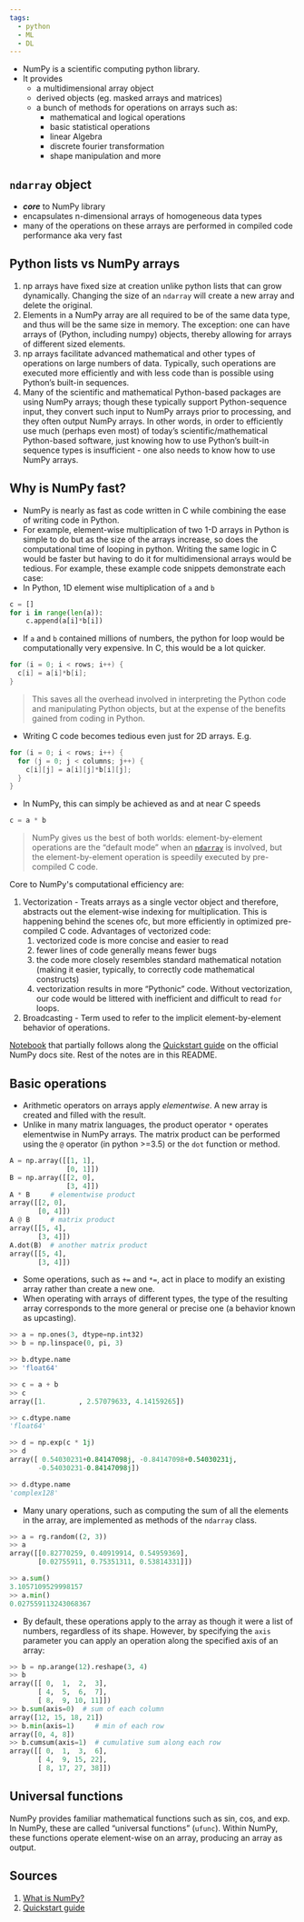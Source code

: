 ```yaml
---
tags:
  - python
  - ML
  - DL
---
```

- NumPy is a scientific computing python library. 
- It provides
	- a multidimensional array object
	- derived objects (eg. masked arrays and matrices)
	- a bunch of methods for operations on arrays such as:
		- mathematical and logical operations
		- basic statistical operations
		- linear Algebra
		- discrete fourier transformation
		- shape manipulation and more

## `ndarray` object 
- ***core*** to NumPy library
- encapsulates n-dimensional arrays of homogeneous data types 
- many of the operations on these arrays are performed in compiled code performance aka very fast 

## Python lists vs NumPy arrays
1. np arrays have fixed size at creation unlike python lists that can grow dynamically. Changing the size of an `ndarray` will create a new array and delete the original. 
2. Elements in a NumPy array are all required to be of the same data type, and thus will be the same size in memory. The exception: one can have arrays of (Python, including numpy) objects, thereby allowing for arrays of different sized elements.
3. np arrays facilitate advanced mathematical and other types of operations on large numbers of data. Typically, such operations are executed more efficiently and with less code than is possible using Python’s built-in sequences.
4. Many of the scientific and mathematical Python-based packages are using NumPy arrays; though these typically support Python-sequence input, they convert such input to NumPy arrays prior to processing, and they often output NumPy arrays. In other words, in order to efficiently use much (perhaps even most) of today’s scientific/mathematical Python-based software, just knowing how to use Python’s built-in sequence types is insufficient - one also needs to know how to use NumPy arrays.

## Why is NumPy fast?
- NumPy is nearly as fast as code written in C while combining the ease of writing code in Python. 
- For example, element-wise multiplication of two 1-D arrays in Python is simple to do but as the size of the arrays increase, so does the computational time of looping in python. Writing the same logic in C would be faster but having to do it for multidimensional arrays would be tedious. For example, these example code snippets demonstrate each case:
- In Python, 1D element wise multiplication of `a` and `b`
```python
c = []
for i in range(len(a)):
	c.append(a[i]*b[i])
```
- If `a` and `b` contained millions of numbers, the python for loop would be computationally very expensive. In C, this would be a lot quicker. 
```c
for (i = 0; i < rows; i++) {
  c[i] = a[i]*b[i];
}
```
>This saves all the overhead involved in interpreting the Python code and manipulating Python objects, but at the expense of the benefits gained from coding in Python.

- Writing C code becomes tedious even just for 2D arrays. E.g.
```C
for (i = 0; i < rows; i++) {
  for (j = 0; j < columns; j++) {
    c[i][j] = a[i][j]*b[i][j];
  }
}
```

- In NumPy, this can simply be achieved as and at near C speeds
```python
c = a * b
```
>NumPy gives us the best of both worlds: element-by-element operations are the “default mode” when an [`ndarray`](https://numpy.org/doc/stable/reference/generated/numpy.ndarray.html#numpy.ndarray "numpy.ndarray") is involved, but the element-by-element operation is speedily executed by pre-compiled C code.


Core to NumPy's computational efficiency are:
1. Vectorization - Treats arrays as a single vector object and therefore, abstracts out the element-wise indexing for multiplication. This is happening behind the scenes ofc, but more efficiently in optimized pre-compiled C code. Advantages of vectorized code:
	1. vectorized code is more concise and easier to read
	2. fewer lines of code generally means fewer bugs
	3. the code more closely resembles standard mathematical notation (making it easier, typically, to correctly code mathematical constructs)
	4. vectorization results in more “Pythonic” code. Without vectorization, our code would be littered with inefficient and difficult to read `for` loops.
2. Broadcasting - Term used to refer to the implicit element-by-element behavior of operations. 


[Notebook](https://github.com/Arshitha/numpy_notes/blob/main/quickstart.ipynb) that partially follows along the [Quickstart guide](https://numpy.org/doc/stable/user/quickstart.html) on the official NumPy docs site. Rest of the notes are in this README. 

## Basic operations
- Arithmetic operators on arrays apply _elementwise_. A new array is created and filled with the result.
- Unlike in many matrix languages, the product operator `*` operates elementwise in NumPy arrays. The matrix product can be performed using the `@` operator (in python >=3.5) or the `dot` function or method.
```python
A = np.array([[1, 1],
              [0, 1]])
B = np.array([[2, 0],
              [3, 4]])
A * B     # elementwise product
array([[2, 0],
       [0, 4]])
A @ B     # matrix product
array([[5, 4],
       [3, 4]])
A.dot(B)  # another matrix product
array([[5, 4],
       [3, 4]])
```
- Some operations, such as `+=` and `*=`, act in place to modify an existing array rather than create a new one.
- When operating with arrays of different types, the type of the resulting array corresponds to the more general or precise one (a behavior known as upcasting).
```python
>> a = np.ones(3, dtype=np.int32)
>> b = np.linspace(0, pi, 3)

>> b.dtype.name
>> 'float64'

>> c = a + b
>> c
array([1.        , 2.57079633, 4.14159265])

>> c.dtype.name
'float64'

>> d = np.exp(c * 1j)
>> d
array([ 0.54030231+0.84147098j, -0.84147098+0.54030231j,
       -0.54030231-0.84147098j])

>> d.dtype.name
'complex128'
```

- Many unary operations, such as computing the sum of all the elements in the array, are implemented as methods of the `ndarray` class.
```python
>> a = rg.random((2, 3))
>> a
array([[0.82770259, 0.40919914, 0.54959369],
       [0.02755911, 0.75351311, 0.53814331]])

>> a.sum()
3.1057109529998157
>> a.min()
0.027559113243068367
```

- By default, these operations apply to the array as though it were a list of numbers, regardless of its shape. However, by specifying the `axis` parameter you can apply an operation along the specified axis of an array:
```python
>> b = np.arange(12).reshape(3, 4)
>> b
array([[ 0,  1,  2,  3],
       [ 4,  5,  6,  7],
       [ 8,  9, 10, 11]])
>> b.sum(axis=0)  # sum of each column
array([12, 15, 18, 21])
>> b.min(axis=1)     # min of each row
array([0, 4, 8])
>> b.cumsum(axis=1)  # cumulative sum along each row
array([[ 0,  1,  3,  6],
       [ 4,  9, 15, 22],
       [ 8, 17, 27, 38]])
```


## Universal functions

NumPy provides familiar mathematical functions such as sin, cos, and exp. In NumPy, these are called “universal functions” (`ufunc`). Within NumPy, these functions operate element-wise on an array, producing an array as output.

## Sources 
1. [What is NumPy?](https://numpy.org/doc/stable/user/whatisnumpy.html)
2. [Quickstart guide](https://numpy.org/doc/stable/user/quickstart.html)

